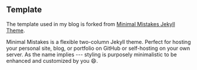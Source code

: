 
## Template
The template used in my blog is forked from [Minimal Mistakes Jekyll Theme](https://mmistakes.github.io/minimal-mistakes/).

Minimal Mistakes is a flexible two-column Jekyll theme. Perfect for hosting your personal site, blog, or portfolio on GitHub or self-hosting on your own server. As the name implies --- styling is purposely minimalistic to be enhanced and customized by you :smile:.

